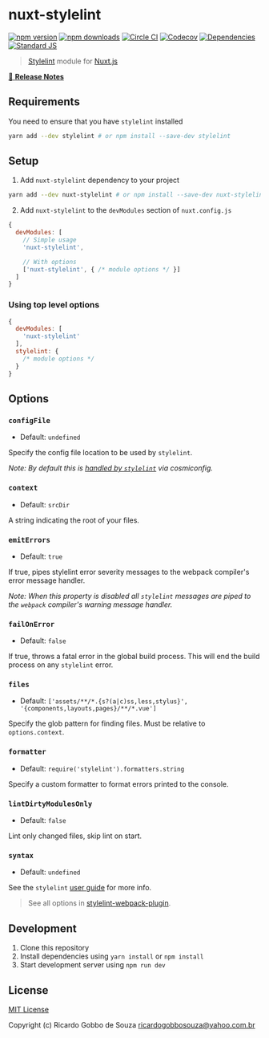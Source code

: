 # nuxt-stylelint

[![npm version][npm-version-src]][npm-version-href]
[![npm downloads][npm-downloads-src]][npm-downloads-href]
[![Circle CI][circle-ci-src]][circle-ci-href]
[![Codecov][codecov-src]][codecov-href]
[![Dependencies][david-dm-src]][david-dm-href]
[![Standard JS][standard-js-src]][standard-js-href]

> [Stylelint](https://stylelint.io) module for [Nuxt.js](https://nuxtjs.org)

[📖 **Release Notes**](./CHANGELOG.md)

## Requirements

You need to ensure that you have `stylelint` installed

```bash
yarn add --dev stylelint # or npm install --save-dev stylelint
```

## Setup

1. Add `nuxt-stylelint` dependency to your project

```bash
yarn add --dev nuxt-stylelint # or npm install --save-dev nuxt-stylelint
```

2. Add `nuxt-stylelint` to the `devModules` section of `nuxt.config.js`

```js
{
  devModules: [
    // Simple usage
    'nuxt-stylelint',

    // With options
    ['nuxt-stylelint', { /* module options */ }]
  ]
}
```

### Using top level options

```js
{
  devModules: [
    'nuxt-stylelint'
  ],
  stylelint: {
    /* module options */
  }
}
```

## Options

### `configFile`

- Default: `undefined`

Specify the config file location to be used by `stylelint`.

*Note: By default this is [handled by `stylelint`](http://stylelint.io/user-guide/configuration/) via cosmiconfig.*

### `context`

- Default: `srcDir`

A string indicating the root of your files.

### `emitErrors`

- Default: `true`

If true, pipes stylelint error severity messages to the webpack compiler's error message handler.

*Note: When this property is disabled all `stylelint` messages are piped to the `webpack` compiler's warning message handler.*

### `failOnError`

- Default: `false`

If true, throws a fatal error in the global build process. This will end the build process on any `stylelint` error.

### `files`

- Default: `['assets/**/*.{s?(a|c)ss,less,stylus}', '{components,layouts,pages}/**/*.vue']`

Specify the glob pattern for finding files. Must be relative to `options.context`.

### `formatter`

- Default: `require('stylelint').formatters.string`

Specify a custom formatter to format errors printed to the console.

### `lintDirtyModulesOnly`

- Default: `false`

Lint only changed files, skip lint on start.

### `syntax`

- Default: `undefined`

See the `stylelint` [user guide](https://stylelint.io/user-guide/node-api/#syntax) for more info.

> See all options in [stylelint-webpack-plugin](https://github.com/webpack-contrib/stylelint-webpack-plugin#options).

## Development

1. Clone this repository
2. Install dependencies using `yarn install` or `npm install`
3. Start development server using `npm run dev`

## License

[MIT License](./LICENSE)

Copyright (c) Ricardo Gobbo de Souza <ricardogobbosouza@yahoo.com.br>

<!-- Badges -->
[npm-version-src]: https://img.shields.io/npm/dt/nuxt-stylelint.svg?style=flat-square
[npm-version-href]: https://npmjs.com/package/nuxt-stylelint

[npm-downloads-src]: https://img.shields.io/npm/v/nuxt-stylelint/latest.svg?style=flat-square
[npm-downloads-href]: https://npmjs.com/package/nuxt-stylelint

[circle-ci-src]: https://img.shields.io/circleci/project/github/ricardogobbosouza/nuxt-stylelint.svg?style=flat-square
[circle-ci-href]: https://circleci.com/gh/ricardogobbosouza/nuxt-stylelint

[codecov-src]: https://img.shields.io/codecov/c/github/ricardogobbosouza/nuxt-stylelint.svg?style=flat-square
[codecov-href]: https://codecov.io/gh/ricardogobbosouza/nuxt-stylelint

[david-dm-src]: https://david-dm.org/ricardogobbosouza/nuxt-stylelint/status.svg?style=flat-square
[david-dm-href]: https://david-dm.org/ricardogobbosouza/nuxt-stylelint

[standard-js-src]: https://img.shields.io/badge/code_style-standard-brightgreen.svg?style=flat-square
[standard-js-href]: https://standardjs.com
